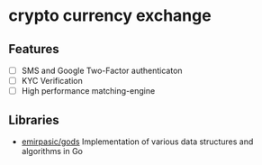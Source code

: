 # crypto currency exchange

## Features

* [ ] SMS and Google Two-Factor authenticaton
* [ ] KYC Verification
* [ ] High performance matching-engine

## Libraries

* [emirpasic/gods](https://github.com/emirpasic/gods) Implementation of various data structures and algorithms in Go